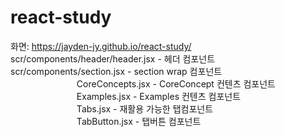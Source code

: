 # react-study
화면: https://jayden-jy.github.io/react-study/ <br>
scr/components/header/header.jsx - 헤더 컴포넌트 <br>
scr/components/section.jsx - section wrap 컴포넌트 <br>
　　　　　　　&nbsp;&nbsp;CoreConcepts.jsx - CoreConcept 컨텐츠 컴포넌트 <br>
　　　　　　　&nbsp;&nbsp;Examples.jsx - Examples 컨텐츠 컴포넌트 <br>
　　　　　　　&nbsp;&nbsp;Tabs.jsx - 재활용 가능한 탭컴포넌트 <br>
　　　　　　　&nbsp;&nbsp;TabButton.jsx - 탭버튼 컴포넌트
              
